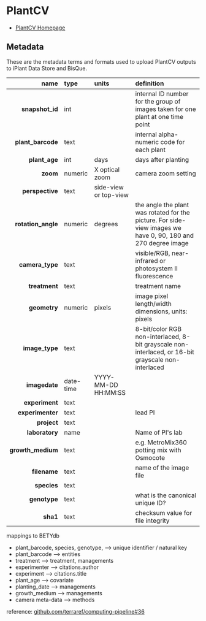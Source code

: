 # PlantCV

* [PlantCV Homepage](http:/plantcv.danforthcenter.org/)

## Metadata

These are the metadata terms and formats used to upload PlantCV outputs to iPlant Data Store and BisQue.

| name | type | units | definition| 
|---:|:---|:---|:---|
|**snapshot_id** | int | | internal ID number for the group of images taken for one plant at one time point|
|**plant_barcode**| text | | internal alpha-numeric code for each plant|
|**plant_age** | int | days | days after planting| | 
|**zoom** | numeric | X optical zoom | camera zoom setting|
|**perspective** | text | side-view or top-view| | 
|**rotation_angle** |numeric | degrees | the angle the plant was rotated for the picture. For side-view images we have 0, 90, 180 and 270 degree image|
|**camera_type** | text | | visible/RGB, near-infrared or photosystem II fluorescence|
|**treatment** | text | | treatment name |
|**geometry** | numeric | pixels | image pixel length/width dimensions, units: pixels|
|**image_type** | text | | 8-bit/color RGB non-interlaced, 8-bit grayscale non-interlaced, or 16-bit grayscale non-interlaced |
|**imagedate** |date-time| YYYY-MM-DD HH:MM:SS| | 
|**experiment** |text | | |
|**experimenter** | text | | lead PI|
|**project** | text | | |
|**laboratory** |name | | Name of PI's lab |
|**growth_medium** | text | | e.g. MetroMix360 potting mix with Osmocote|
|**filename** | text | | name of the image file|
|**species** | text | | |
|**genotype** |text | | what is the canonical unique ID?| 
|**sha1** | text | | checksum value for file integrity|

mappings to BETYdb 

* plant_barcode, species, genotype, --> unique identifier / natural key
* plant_barcode --> entities
* treatment --> treatment, managements
* experimenter --> citations.author
* experiment --> citations.title
* plant_age --> covariate
* planting_date --> managements
* growth_medium --> managements
* camera meta-data --> methods




reference: [github.com/terraref/computing-pipeline#36](https://github.com/terraref/computing-pipeline/issues/36)